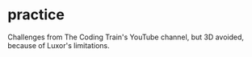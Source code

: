# practice

Challenges from The Coding Train's YouTube channel, but 3D avoided, because of Luxor's limitations.
